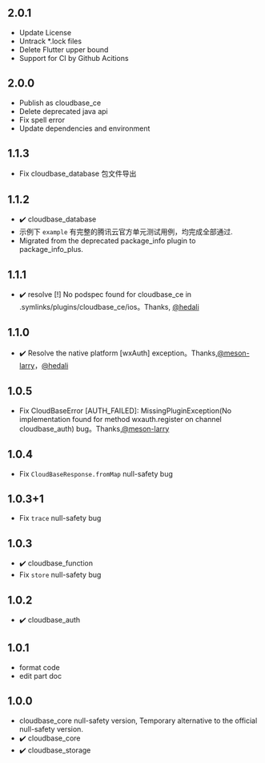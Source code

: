 ## 2.0.1

- Update License
- Untrack \*.lock files
- Delete Flutter upper bound
- Support for CI by Github Acitions

## 2.0.0

- Publish as cloudbase_ce
- Delete deprecated java api
- Fix spell error
- Update dependencies and environment

## 1.1.3

- Fix cloudbase_database 包文件导出

## 1.1.2

- ✔️ cloudbase_database
- 示例下 `example` 有完整的腾讯云官方单元测试用例，均完成全部通过.
- Migrated from the deprecated package_info plugin to package_info_plus.

## 1.1.1

- ✔️ resolve [!] No podspec found for cloudbase_ce in .symlinks/plugins/cloudbase_ce/ios。Thanks, [@hedali](https://github.com/hedali)

## 1.1.0

- ✔️ Resolve the native platform [wxAuth] exception。Thanks,[@meson-larry](https://github.com/meson-larry)，[@hedali](https://github.com/hedali)

## 1.0.5

- Fix CloudBaseError [AUTH_FAILED]: MissingPluginException(No implementation found for method wxauth.register on channel cloudbase_auth) bug。Thanks,[@meson-larry](https://github.com/meson-larry)

## 1.0.4

- Fix `CloudBaseResponse.fromMap` null-safety bug

## 1.0.3+1

- Fix `trace` null-safety bug

## 1.0.3

- ✔️ cloudbase_function
- Fix `store` null-safety bug

## 1.0.2

- ✔️ cloudbase_auth

## 1.0.1

- format code
- edit part doc

## 1.0.0

- cloudbase_core null-safety version, Temporary alternative to the official null-safety version.
- ✔️ cloudbase_core
- ✔️ cloudbase_storage
